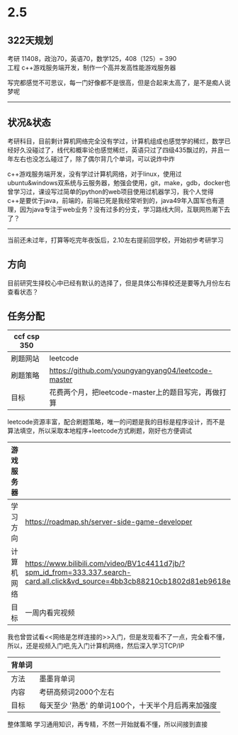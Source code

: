 # 2.5
## 322天规划

考研 11408，政治70，英语70，数学125，408（125）= 390  
工程 c++游戏服务端开发，制作一个高并发高性能游戏服务器

写完都感觉不可思议，每一门好像都不是很高，但是合起来太高了，是不是痴人说梦呢

---

## 状况&状态

考研科目，目前剩计算机网络完全没有学过，计算机组成也感觉学的稀烂，数学已经好久没碰过了，线代和概率论也感觉稀烂，英语只过了四级435飘过的，并且一年左右也没怎么碰过了，除了偶尔背几个单词，可以说炸中炸  

c++游戏服务端开发，没有学过计算机网络，对于linux，使用过ubuntu&windows双系统与云服务器，勉强会使用，git，make，gdb，docker也曾学习过，课设写过简单的python的web项目使用过机器学习，我个人觉得c++是要优于java，前端的，前端已死是我经常听到的，java49年入国军也有道理，因为java专注于web业务？没有过多的分支，学习路线大同，互联网热潮下去了？

---

当前还未过年，打算等吃完年夜饭后，2.10左右提前回学校，开始初步考研学习

## 方向

目前研究生择校心中已经有默认的选择了，但是具体公布择校还是要等九月份左右查看状态？  

## 任务分配

|ccf csp 350||
|-|-|
|刷题网站|leetcode
|刷题策略|https://github.com/youngyangyang04/leetcode-master
|目标|花费两个月，把leetcode-master上的题目写完，再做打算

leetcode资源丰富，配合刷题策略，唯一的问题是我的目标是程序设计，而不是算法填空，所以采取本地程序+leetcode方式刷题，刚好也方便调试

|游戏服务器||
|--|--|
|学习方向|https://roadmap.sh/server-side-game-developer|
|计算机网络|https://www.bilibili.com/video/BV1c4411d7jb/?spm_id_from=333.337.search-card.all.click&vd_source=4bb3cb88210cb1802d81eb9618e3bebe|
|目标|一周内看完视频|

我也曾尝试看<<网络是怎样连接的>>入门，但是发现看不了一点，完全看不懂，所以，还是视频入门吧,先入门计算机网络，然后深入学习TCP/IP

|背单词||
|--|--|
|方法|墨墨背单词|
|内容|考研高频词2000个左右|
|目标|每天至少 '熟悉' 的单词100个，十天半个月后再来加强度|

整体策略 学习通用知识，再专精，不然一开始就看不懂，所以间接到直接
